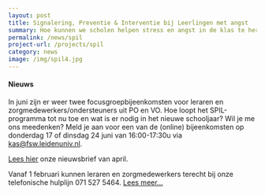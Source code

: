 ```yaml
---
layout: post
title: Signalering, Preventie & Interventie bij Leerlingen met angst
summary: Hoe kunnen we scholen helpen stress en angst in de klas te herkennen en te voorkomen en samen met scholen leerlingen snel de juiste ondersteuning bieden? Doe mee met het SPIL-programma!
permalink: /news/spil
project-url: /projects/spil
category: news
image: /img/spil4.jpg
---
```

#### Nieuws 
In juni zijn er weer twee focusgroepbijeenkomsten voor leraren en zorgmedewerkers/ondersteuners uit PO en VO. Hoe loopt het SPIL-programma tot nu toe en wat is er nodig in het nieuwe schooljaar? Wil je me ons meedenken? Meld je aan voor een van de (online) bijeenkomsten op donderdag 17 of dinsdag 24 juni van 16:00-17:30u via kas@fsw.leidenuniv.nl.

[Lees hier](/pdf/SPIL-nieuwsbrief-apr2021.pdf) onze nieuwsbrief van april. 

Vanaf 1 februari kunnen leraren en zorgmedewerkers terecht bij onze telefonische hulplijn 071 527 5464. [Lees meer...](https://kasleiden.nl/projects/spil)


